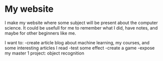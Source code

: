 # My website

I make my website where some subject will be present about the computer science. It could be usefull for me to remember what I did, have notes, and maybe for other beginners like me.

I want to:
  -create article blog about machine learning, my courses, and some interesting articles I read
  -test some effect 
  -create a game
  -expose my master 1 project: object recognition 
  
